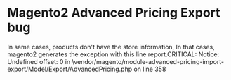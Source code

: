 # Magento2 Advanced Pricing Export bug
In same cases, products don't have the store information, In that cases, magento2 generates the exception with this line 
report.CRITICAL: Notice: Undefined offset: 0 in \vendor/magento/module-advanced-pricing-import-export/Model/Export/AdvancedPricing.php on line 358
